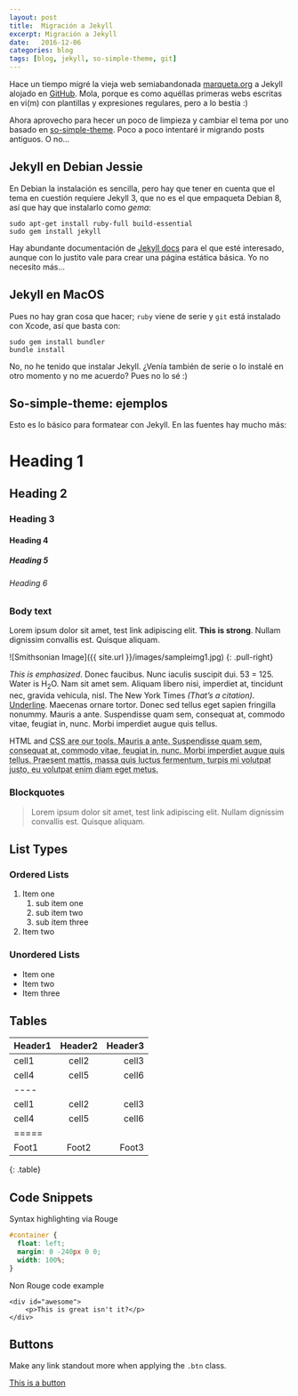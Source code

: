 ```yaml
---
layout: post
title:  Migración a Jekyll
excerpt: Migración a Jekyll
date:   2016-12-06
categories: blog
tags: [blog, jekyll, so-simple-theme, git]
---
```

Hace un tiempo migré la vieja web semiabandonada [marqueta.org] a Jekyll alojado en [GitHub]. Mola, porque es como aquéllas primeras webs escritas en vi(m) con plantillas y expresiones regulares, pero a lo bestia :)

Ahora aprovecho para hecer un poco de limpieza y cambiar el tema por uno basado en [so-simple-theme]. Poco a poco intentaré ir migrando posts antiguos. O no...

## Jekyll en Debian Jessie

En Debian la instalación es sencilla, pero hay que tener en cuenta que el tema en cuestión requiere Jekyll 3, que no es el que empaqueta Debian 8, así que hay que instalarlo como _gema_:

```shell
sudo apt-get install ruby-full build-essential
sudo gem install jekyll
```

Hay abundante documentación de [Jekyll docs][jekyll] para el que esté interesado, aunque con lo justito vale para crear una página estática básica. Yo no necesito más...

## Jekyll en MacOS

Pues no hay gran cosa que hacer; `ruby` viene de serie y `git` está instalado con Xcode, así que basta con:

```shell
sudo gem install bundler
bundle install
```

No, no he tenido que instalar Jekyll. ¿Venía también de serie o lo instalé en otro momento y no me acuerdo? Pues no lo sé :)

## So-simple-theme: ejemplos

Esto es lo básico para formatear con Jekyll. En las fuentes hay mucho más:

# Heading 1

## Heading 2

### Heading 3

#### Heading 4

##### Heading 5

###### Heading 6

### Body text

Lorem ipsum dolor sit amet, test link adipiscing elit. **This is strong**. Nullam dignissim convallis est. Quisque aliquam.

![Smithsonian Image]({{ site.url }}/images/sampleimg1.jpg)
{: .pull-right}

*This is emphasized*. Donec faucibus. Nunc iaculis suscipit dui. 53 = 125. Water is H<sub>2</sub>O. Nam sit amet sem. Aliquam libero nisi, imperdiet at, tincidunt nec, gravida vehicula, nisl. The New York Times <cite>(That’s a citation)</cite>. <u>Underline</u>. Maecenas ornare tortor. Donec sed tellus eget sapien fringilla nonummy. Mauris a ante. Suspendisse quam sem, consequat at, commodo vitae, feugiat in, nunc. Morbi imperdiet augue quis tellus.

HTML and <abbr title="cascading stylesheets">CSS<abbr> are our tools. Mauris a ante. Suspendisse quam sem, consequat at, commodo vitae, feugiat in, nunc. Morbi imperdiet augue quis tellus. Praesent mattis, massa quis luctus fermentum, turpis mi volutpat justo, eu volutpat enim diam eget metus.

### Blockquotes

> Lorem ipsum dolor sit amet, test link adipiscing elit. Nullam dignissim convallis est. Quisque aliquam.

## List Types

### Ordered Lists

1. Item one
   1. sub item one
   2. sub item two
   3. sub item three
2. Item two

### Unordered Lists

* Item one
* Item two
* Item three

## Tables

| Header1 | Header2 | Header3 |
|:--------|:-------:|--------:|
| cell1   | cell2   | cell3   |
| cell4   | cell5   | cell6   |
|----
| cell1   | cell2   | cell3   |
| cell4   | cell5   | cell6   |
|=====
| Foot1   | Foot2   | Foot3   |
{: .table}

## Code Snippets

Syntax highlighting via Rouge

```css
#container {
  float: left;
  margin: 0 -240px 0 0;
  width: 100%;
}
```

Non Rouge code example

    <div id="awesome">
        <p>This is great isn't it?</p>
    </div>

## Buttons

Make any link standout more when applying the `.btn` class.

<div markdown="0"><a href="#" class="btn">This is a button</a></div>

[so-simple-theme]: https://mmistakes.github.io/so-simple-theme/
[marqueta.org]: http://marqueta.org
[GitHub]: https://github.com
[jekyll]: http://jekyllrb.com
